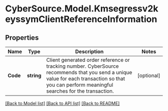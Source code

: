 # CyberSource.Model.Kmsegressv2keyssymClientReferenceInformation
## Properties

Name | Type | Description | Notes
------------ | ------------- | ------------- | -------------
**Code** | **string** | Client generated order reference or tracking number. CyberSource recommends that you send a unique value for each transaction so that you can perform meaningful searches for the transaction.  | [optional] 

[[Back to Model list]](../README.md#documentation-for-models) [[Back to API list]](../README.md#documentation-for-api-endpoints) [[Back to README]](../README.md)


